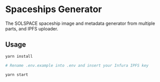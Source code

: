 # Spaceships Generator

The SOLSPACE spaceship image and metadata generator from multiple parts, and IPFS uploader.

## Usage

```bash
yarn install

# Rename .env.example into .env and insert your Infura IPFS key

yarn start
```
